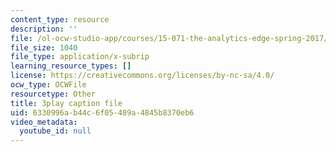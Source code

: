 ```yaml
---
content_type: resource
description: ''
file: /ol-ocw-studio-app/courses/15-071-the-analytics-edge-spring-2017/6330996ab44c6f05489a4845b8370eb6_kntypWFmyyM.srt
file_size: 1040
file_type: application/x-subrip
learning_resource_types: []
license: https://creativecommons.org/licenses/by-nc-sa/4.0/
ocw_type: OCWFile
resourcetype: Other
title: 3play caption file
uid: 6330996a-b44c-6f05-489a-4845b8370eb6
video_metadata:
  youtube_id: null
---
```

